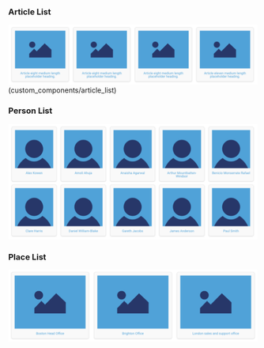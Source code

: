 ### Article List
![Screenshot](custom_components/article_list/preview.png)(custom_components/article_list)

### Person List
![Screenshot](custom_components/person_list/preview.png)

### Place List
![Screenshot](custom_components/place_list/preview.png)
